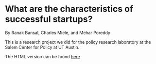 # What are the characteristics of successful startups?

By Ranak Bansal, Charles Miele, and Mehar Poreddy

This is a research project we did for the policy research laboratory at the Salem Center for Policy at UT Austin.

The HTML version can be found [here](https://www.charlesmiele.com/PRL.html)
